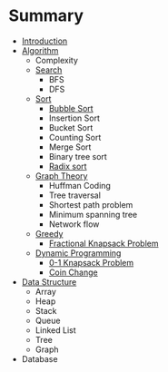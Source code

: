 # Summary

* [Introduction](README.md)
* [Algorithm](algorithm.md)
  * Complexity
  * [Search](algorithm/search.md)
    * BFS
    * DFS
  * [Sort](algorithm/sort.md)
    * [Bubble Sort](algorithm/sort/bubble-sort.md)
    * Insertion Sort
    * Bucket Sort
    * Counting Sort
    * Merge Sort
    * Binary tree sort
    * [Radix sort](algorithm/sort/radix-sort.md)
  * [Graph Theory ](algorithm/graph-theory.md)
    * Huffman Coding
    * Tree traversal 
    * Shortest path problem
    * Minimum spanning tree
    * Network flow
  * [Greedy](algorithm/greedy.md)
    * [Fractional Knapsack Problem](algorithm/greedy/fractional-knapsack-problem.md)
  * [Dynamic Programming](algorithm/dynamic-programming.md)
    * [0-1 Knapsack Problem](0-1-knapsack-problem.md)
    * [Coin Change](coin-change.md)
* [Data Structure](data-structure.md)
  * Array
  * Heap
  * Stack
  * Queue
  * Linked List
  * Tree
  * Graph
* Database

